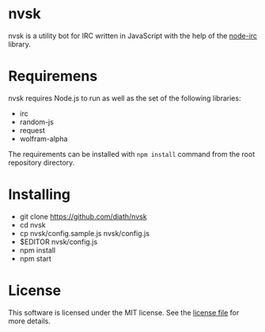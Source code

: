 nvsk
====

nvsk is a utility bot for IRC written in JavaScript with the help of the [node-irc](https://github.com/martynsmith/node-irc) library.

Requiremens
===========

nvsk requires Node.js to run as well as the set of the following libraries:

* irc
* random-js
* request
* wolfram-alpha

The requirements can be installed with ``npm install`` command from the root repository directory.

Installing
==========

* git clone https://github.com/diath/nvsk
* cd nvsk
* cp nvsk/config.sample.js nvsk/config.js
* $EDITOR nvsk/config.js
* npm install
* npm start

License
=======

This software is licensed under the MIT license. See the [license file](LICENSE.md) for more details.
